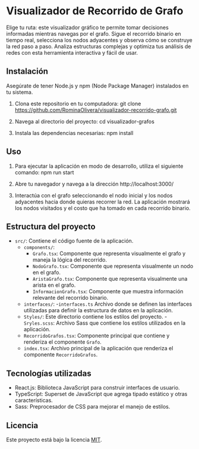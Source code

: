 
# Visualizador de Recorrido de Grafo

Elige tu ruta: este visualizador gráfico te permite tomar decisiones informadas mientras navegas por el grafo. Sigue el recorrido binario en tiempo real, selecciona los nodos adyacentes y observa cómo se construye la red paso a paso. Analiza estructuras complejas y optimiza tus análisis de redes con esta herramienta interactiva y fácil de usar.

## Instalación

Asegúrate de tener Node.js y npm (Node Package Manager) instalados en tu sistema.

1. Clona este repositorio en tu computadora:
   git clone https://github.com/RominaOlivera/visualizador-recorrido-grafo.git

2. Navega al directorio del proyecto:
   cd visualizador-grafos

3. Instala las dependencias necesarias:
   npm install

## Uso

1. Para ejecutar la aplicación en modo de desarrollo, utiliza el siguiente comando:
   npm run start

2. Abre tu navegador y navega a la dirección http://localhost:3000/

3. Interactúa con el grafo seleccionando el nodo inicial y los nodos adyacentes hacia donde quieras recorrer la red. La aplicación mostrará los nodos visitados y el costo que ha tomado en cada recorrido binario.

## Estructura del proyecto

- `src/`: Contiene el código fuente de la aplicación.
  - `components/`: 
    - `Grafo.tsx`: Componente que representa visualmente el grafo y maneja la lógica del recorrido.
    - `NodoGrafo.tsx`: Componente que representa visualmente un nodo en el grafo.
    - `AristaGrafo.tsx`: Componente que representa visualmente una arista en el grafo.
    - `InformacionGrafo.tsx`: Componente que muestra información relevante del recorrido binario.
  - `interfaces/`: 
      -`interfaces.ts` Archivo donde se definen las interfaces utilizadas para definir la estructura de datos en la aplicación.
  - `Styles/`:  Este directorio contiene los estilos del proyecto.
      -`Sryles.scss`: Archivo Sass que contiene los estilos utilizados en la aplicación.
  - `RecorridoGrafos.tsx`: Componente principal que contiene y renderiza el componente `Grafo`.
  - `index.tsx`: Archivo principal de la aplicación que renderiza el componente `RecorridoGrafos`.

## Tecnologías utilizadas

- React.js: Biblioteca JavaScript para construir interfaces de usuario.
- TypeScript: Superset de JavaScript que agrega tipado estático y otras características.
- Sass: Preprocesador de CSS para mejorar el manejo de estilos.

## Licencia

Este proyecto está bajo la licencia [MIT](https://opensource.org/licenses/MIT).
